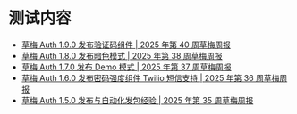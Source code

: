 # 测试内容
<!-- BLOG_START -->
- [草梅 Auth 1.9.0 发布验证码组件 | 2025 年第 40 周草梅周报](https://blog.cmyr.ltd/archives/2025-40-caomei-weekly-caomei-auth-1-9-0-n8n-workflow.html)
- [草梅 Auth 1.8.0 发布暗色模式 | 2025 年第 38 周草梅周报](https://blog.cmyr.ltd/archives/2025-38-caomei-weekly-caomei-auth-1-8-0-dark-mode.html)
- [草梅 Auth 1.7.0 发布 Demo 模式 | 2025 年第 37 周草梅周报](https://blog.cmyr.ltd/archives/2025-37-caomei-weekly-caomei-auth-1-7-0-demo-mode.html)
- [草梅 Auth 1.6.0 发布密码强度组件 Twilio 短信支持 | 2025 年第 36 周草梅周报](https://blog.cmyr.ltd/archives/2025-36-caomei-weekly-caomei-auth-1-6-0-password-strength-twilio-sms-support.html)
- [草梅 Auth 1.5.0 发布与自动化发包经验 | 2025 年第 35 周草梅周报](https://blog.cmyr.ltd/archives/2025-35-caomei-weekly-caomei-auth-1-5-0-automated-release.html)
<!-- BLOG_END -->
